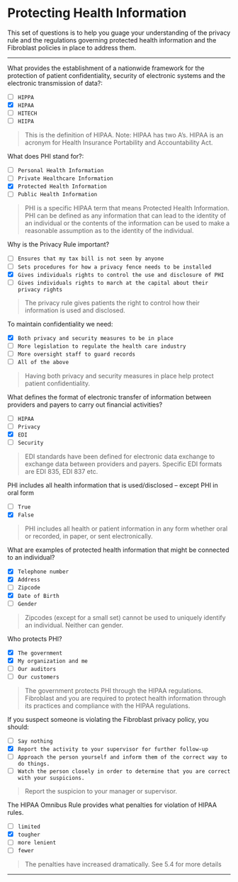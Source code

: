 # Protecting Health Information

This set of questions is to help you guage your understanding of the privacy rule and the regulations governing protected health information and the Fibroblast policies in place to address them.

---

What provides the establishment of a nationwide framework for the protection of patient confidentiality, security of electronic systems and the electronic transmission of data?:
- [ ] `HIPPA`
- [x] `HIPAA`
- [ ] `HITECH`
- [ ] `HIIPA`

> This is the definition of HIPAA.  Note: HIPAA has two A’s.  HIPAA is an acronym for Health Insurance Portability and Accountability Act.



What does PHI stand for?:
- [ ] `Personal Health Information`
- [ ] `Private Healthcare Information`
- [x] `Protected Health Information`
- [ ] `Public Health Information`

> PHI is a specific HIPAA term that means Protected Health Information.  PHI can be defined as any information that can lead to the identity of an individual or the contents of the information can be used to make a reasonable assumption as to the identity of the individual.



Why is the Privacy Rule important?
- [ ] `Ensures that my tax bill is not seen by anyone`
- [ ] `Sets procedures for how a privacy fence needs to be installed`
- [x] `Gives individuals rights to control the use and disclosure of PHI`
- [ ] `Gives individuals rights to march at the capital about their privacy rights`

> The privacy rule gives patients the right to control how their information is used and disclosed.



To maintain confidentiality we need:
- [x] `Both privacy and security measures to be in place`
- [ ] `More legislation to regulate the health care industry`
- [ ] `More oversight staff to guard records`
- [ ] `All of the above`

> Having both privacy and security measures in place help protect patient confidentiality.



What defines the format of electronic transfer of information between providers and payers to carry out financial activities?
- [ ] `HIPAA`
- [ ] `Privacy`
- [x] `EDI`
- [ ] `Security`

> EDI standards have been defined for electronic data exchange to exchange data between providers and payers. Specific EDI formats are EDI 835, EDI 837 etc.



PHI includes all health information that is used/disclosed – except PHI in oral form
- [ ] `True`
- [x] `False`

> PHI includes all health or patient information in any form whether oral or recorded, in paper, or sent electronically.


What are examples of protected health information that might be connected to an individual?
- [x] `Telephone number`
- [x] `Address`
- [ ] `Zipcode`
- [x] `Date of Birth`
- [ ] `Gender`

> Zipcodes (except for a small set) cannot be used to uniquely identify an individual. Neither can gender.

Who protects PHI?
- [x] `The government`
- [x] `My organization and me`
- [ ] `Our auditors`
- [ ] `Our customers`

> The government protects PHI through the HIPAA regulations. Fibroblast and you are required to protect health information through its practices and compliance with the HIPAA regulations.


If you suspect someone is violating the Fibroblast privacy policy, you should:
- [ ] `Say nothing`
- [x] `Report the activity to your supervisor for further follow-up`
- [ ] `Approach the person yourself and inform them of the correct way to do things.`
- [ ] `Watch the person closely in order to determine that you are correct with your suspicions.`

> Report the suspicion to your manager or supervisor.

The HIPAA Omnibus Rule provides what penalties for violation of HIPAA rules.
- [ ] `limited`
- [x] `tougher`
- [ ] `more lenient`
- [ ] `fewer`

> The penalties have increased dramatically. See 5.4 for more details

----
